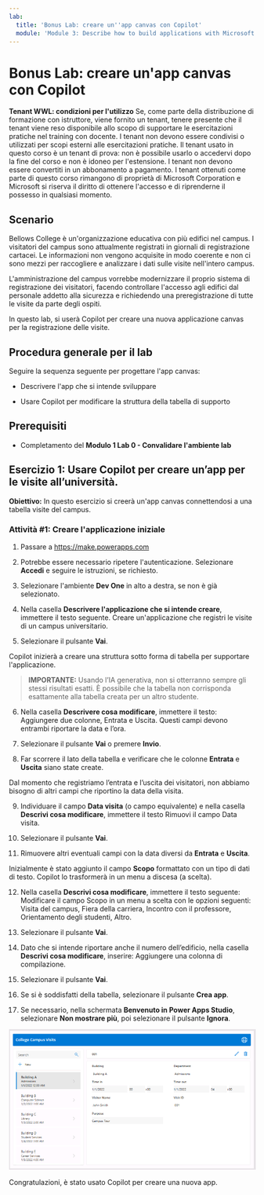 ```yaml
---
lab:
  title: 'Bonus Lab: creare un''app canvas con Copilot'
  module: 'Module 3: Describe how to build applications with Microsoft Power Apps'
---
```


# Bonus Lab: creare un'app canvas con Copilot

**Tenant WWL: condizioni per l'utilizzo** Se, come parte della distribuzione di formazione con istruttore, viene fornito un tenant, tenere presente che il tenant viene reso disponibile allo scopo di supportare le esercitazioni pratiche nel training con docente. I tenant non devono essere condivisi o utilizzati per scopi esterni alle esercitazioni pratiche. Il tenant usato in questo corso è un tenant di prova: non è possibile usarlo o accedervi dopo la fine del corso e non è idoneo per l'estensione. I tenant non devono essere convertiti in un abbonamento a pagamento. I tenant ottenuti come parte di questo corso rimangono di proprietà di Microsoft Corporation e Microsoft si riserva il diritto di ottenere l'accesso e di riprenderne il possesso in qualsiasi momento. 

## Scenario

Bellows College è un'organizzazione educativa con più edifici nel campus. I visitatori del campus sono attualmente registrati in giornali di registrazione cartacei. Le informazioni non vengono acquisite in modo coerente e non ci sono mezzi per raccogliere e analizzare i dati sulle visite nell'intero campus.

L'amministrazione del campus vorrebbe modernizzare il proprio sistema di registrazione dei visitatori, facendo controllare l'accesso agli edifici dal personale addetto alla sicurezza e richiedendo una preregistrazione di tutte le visite da parte degli ospiti.

In questo lab, si userà Copilot per creare una nuova applicazione canvas per la registrazione delle visite. 

## Procedura generale per il lab

Seguire la sequenza seguente per progettare l'app canvas:

- Descrivere l'app che si intende sviluppare

- Usare Copilot per modificare la struttura della tabella di supporto

 ## Prerequisiti

- Completamento del **Modulo 1 Lab 0 - Convalidare l'ambiente lab**

## Esercizio 1: Usare Copilot per creare un’app per le visite all’università.

**Obiettivo:** In questo esercizio si creerà un'app canvas connettendosi a una tabella visite del campus.

### Attività \#1: Creare l'applicazione iniziale

1. Passare a https://make.powerapps.com

2. Potrebbe essere necessario ripetere l'autenticazione. Selezionare **Accedi** e seguire le istruzioni, se richiesto.

3. Selezionare l'ambiente **Dev One** in alto a destra, se non è già selezionato.

4. Nella casella **Descrivere l'applicazione che si intende creare**, immettere il testo seguente. Creare un'applicazione che registri le visite di un campus universitario. 

5. Selezionare il pulsante **Vai**.

Copilot inizierà a creare una struttura sotto forma di tabella per supportare l'applicazione. 

> **IMPORTANTE:** Usando l’IA generativa, non si otterranno sempre gli stessi risultati esatti. È possibile che la tabella non corrisponda esattamente alla tabella creata per un altro studente. 

6. Nella casella **Descrivere cosa modificare**, immettere il testo: Aggiungere due colonne, Entrata e Uscita. Questi campi devono entrambi riportare la data e l’ora.  

7. Selezionare il pulsante **Vai** o premere **Invio**. 

8. Far scorrere il lato della tabella e verificare che le colonne **Entrata** e **Uscita** siano state create. 

Dal momento che registriamo l’entrata e l’uscita dei visitatori, non abbiamo bisogno di altri campi che riportino la data della visita. 

9. Individuare il campo **Data visita** (o campo equivalente) e nella casella **Descrivi cosa modificare**, immettere il testo Rimuovi il campo Data visita. 

10. Selezionare il pulsante **Vai**. 

11. Rimuovere altri eventuali campi con la data diversi da **Entrata** e **Uscita**. 

Inizialmente è stato aggiunto il campo **Scopo** formattato con un tipo di dati di testo. Copilot lo trasformerà in un menu a discesa (a scelta). 

12. Nella casella **Descrivi cosa modificare**, immettere il testo seguente: Modificare il campo Scopo in un menu a scelta con le opzioni seguenti: Visita del campus, Fiera della carriera, Incontro con il professore, Orientamento degli studenti, Altro. 

13. Selezionare il pulsante **Vai**. 

14. Dato che si intende riportare anche il numero dell’edificio, nella casella **Descrivi cosa modificare**, inserire: Aggiungere una colonna di compilazione. 

15. Selezionare il pulsante **Vai**. 

16. Se si è soddisfatti della tabella, selezionare il pulsante **Crea app**. 

17. Se necessario, nella schermata **Benvenuto in Power Apps Studio**, selezionare **Non mostrare più**, poi selezionare il pulsante **Ignora**. 

![Screenshot dell'app appena creata](media/bonus-lab-copilot-01.png)

Congratulazioni, è stato usato Copilot per creare una nuova app. 
